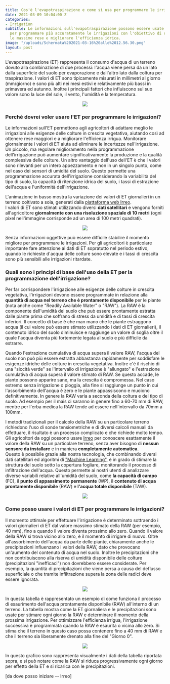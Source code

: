 ```yaml
---
title: Cos'è l'evapotraspirazione e come si usa per programmare le irrigazioni?
date: 2021-03-09 10:04:00 Z
categories:
- Irrigation
subtitle: Le informazioni sull'evapotraspirazione possono essere usate dagli agricoltori
  per programmare più accuratamente le irrigazioni con l'obiettivo di raggiungere
  le massime rese e migliorare l'efficienza idrica.
image: "/uploads/Schermata%202021-03-16%20alle%2012.56.30.png"
layout: post
---
```


L'evapotraspirazione (ET) rappresenta il consumo d'acqua di un terreno dovuto alla combinazione di due processi: l'acqua viene persa da un lato dalla superficie del suolo per evaporazione e dall'altro lato dalla coltura per traspirazione. I valori di ET sono tipicamente misurati in millimetri al giorno (mm/giorno) e sono più alti nei mesi estivi e relativamente più bassi in primavera ed autunno. Inoltre i principali fattori che influiscono sul suo valore sono la luce del sole, il vento, l'umidità e la temperatura.

<p align="center">
<img src="/uploads/Schermata%202021-03-09%20alle%2011.57.16.png">
</p>

### Perché dovrei voler usare l'ET per programmare le irrigazioni?
Le informazioni sull'ET permettono agli agricoltori di adattare meglio le irrigazioni alle esigenze delle colture in crescita vegetativa, aiutando così ad ottenere rese maggiori e a migliorare l'efficienza irrigua. Monitorare giornalmente i valori di ET aiuta ad eliminare le incertezze nell'irrigazione. Un piccolo, ma regolare miglioramento nella programmazione dell'irrigazione può aumentare significativamente la produzione e la qualità complessiva delle colture.
Un altro vantaggio dell'uso dell'ET è che i valori sono rilevanti per un intero appezzamento e non in un singolo punto, come nel caso dei sensori di umidità del suolo. Questo permette una programmazione accurata dell'irrigazione considerando la variabilità del tipo di suolo, la capacità di ritenzione idrica del suolo, i tassi di estrazione dell'acqua e l'uniformità dell'irrigazione.

L'animazione in basso mostra la variazione dei valori di ET giornalieri in un terreno coltivato a soia, generati dalla [piattaforma web Irreo](https://irreo.nodriver.ai).  
I valori di ET sono stimati utilizzando diversi **dati satellitari** e vengono forniti all'agricoltore **giornalmente con una risoluzione spaziale di 10 metri** (ogni pixel nell'immagine corrisponde ad un area di 100 metri quadrati).

<p align="center">
<img src="/uploads/gif2.gif">
</p>

Senza informazioni oggettive può essere difficile stabilire il momento migliore per programmare le irrigazioni. Per gli agricoltori è particolare importante fare attenzione ai dati di ET sopratutto nel periodo estivo, quando le richieste d'acqua delle colture sono elevate e i tassi di crescita sono più sensibili alle irrigazioni ritardate.

### Quali sono i principi di base dell'uso della ET per la programmazione dell'irrigazione?

Per far corrispondere l'irrigazione alle esigenze delle colture in crescita vegetativa, l'irrigazioni devono essere programmate in relazione alla **quantità di acqua nel terreno che è prontamente disponibile** per le piante (nota anche come "Readily Available Water" o "RAW").
La RAW è la componente dell'umidità del suolo che può essere prontamente estratta dalle piante prima che soffrano di stress da umidità e di tassi di crescita inferiori.
Il concetto di base è che man mano che le piante estraggono acqua (il cui valore può essere stimato utilizzando i dati di ET giornalieri), il contenuto idrico del suolo diminuisce e raggiunge un valore di soglia oltre il quale l'acqua diventa più fortemente legata al suolo e più difficile da estrarre. 

Quando l'estrazione cumulativa di acqua supera il valore RAW, l'acqua del suolo non può più essere estratta abbastanza rapidamente per soddisfare le esigenze idriche delle colture in crescita vegetativa. Inoltre c'è il rischio di una "siccità verde" se l'intervallo di irrigazione è "allungato" e l'estrazione cumulativa di acqua supera il valore stimato di RAW. Se questo accade, le piante possono apparire sane, ma la crescita è compromessa. Nel caso estremo senza irrigazione o pioggia, alla fine si raggiunge un punto in cui l'assorbimento dell'acqua è zero e le piante appassiscono e muoiono definitivamente.
In genere la RAW varia a seconda della coltura e del tipo di suolo. Ad esempio per il mais ci saranno in genere fino a 60-70 mm di RAW, mentre per l'erba medica la RAW tende ad essere nell'intervallo da 70mm a 100mm.

I metodi tradizionali per il calcolo della RAW su un particolare terreno richiedono l'uso di sonde tensiometriche e di diversi calcoli manuali da effettuare, il risultato è un processo complicato e che richiede molto tempo.
Gli agricoltori da oggi possono usare [Irreo](https://irreo.nodriver.ai) per conoscere esattamente il valore della RAW su un particolare terreno, senza aver bisogno di **nessun sensore da installare** e in maniera **completamente automatica**.  
Questo è possibile grazie alla nostra tecnologia, che combinando diversi dati satellitari ed algoritmi di ["Machine Learning"](https://it.wikipedia.org/wiki/Apprendimento_automatico), è in grado di stimare la struttura del suolo sotto la copertura fogliare, monitorando il processo di infiltrazione dell'acqua. Questo permette ai nostri utenti di analizzare diverse variabili relative all'umidità del suolo, come **la capacità di campo** (FC), il **punto di appassimento permanente** (WP), il **contenuto di acqua prontamente disponibile** (RAW) e **l'acqua totale disponibile** (TAW).

<p align="center">
<img src="/uploads/Schermata%202021-03-17%20alle%2011.45.53.png">
</p>

### Come posso usare i valori di ET per programmare le irrigazioni?
Il momento ottimale per effettuare l'irrigazione è determinato sottraendo i valori giornalieri di ET dal valore massimo stimato della RAW (per esempio, 40 mm), fino a quando il valore diventa prossimo allo zero. Quando il valore della RAW  si trova vicino allo zero, è il momento di irrigare di nuovo. 
 Oltre all'assorbimento dell'acqua da parte delle piante, chiaramente anche le precipitazioni influenzano i valori della RAW, dato che provocano un'aumento del contenuto di acqua nel suolo. Inoltre le precipitazioni che non contribuiscono alla riserva di umidità disponibile delle colture (precipitazioni "inefficaci") non dovrebbero essere considerate. Per esempio, la quantità di precipitazioni che viene persa a causa del deflusso superficiale o che tramite infiltrazione supera la zona delle radici deve essere ignorata.

<p align="center">
<img style="margin-bottom: 0;" src="/uploads/Schermata%202021-03-17%20alle%2015.02.15.png">
</p>
In questa tabella è rappresentato un esempio di come funziona il processo di esaurimento dell'acqua prontamente disponibile (RAW) all'interno di un terreno. La tabella mostra come la ET giornaliera e le precipitazioni sono usate per stimare ogni giorno la RAW e determinare il momento della prossima irrigazione. Per ottimizzare l'efficienza irrigua, l'irrigazione successiva è programmata quando la RAW è esaurita o vicina allo zero. Si stima che il terreno in questo caso possa contenere fino a 40 mm di RAW e che il terreno sia liberamente drenato alla fine del "Giorno 0".

<p align="center">
<img style="margin-bottom: 0;" src="/uploads/graph.png">
</p>
In questo grafico sono rappresenta visualmente i dati della tabella riportata sopra, e si può notare come la RAW si riduca progressivamente ogni giorno per effetto della ET e si ricarica con le precipitazioni.

[da dove posso iniziare -- Irreo]